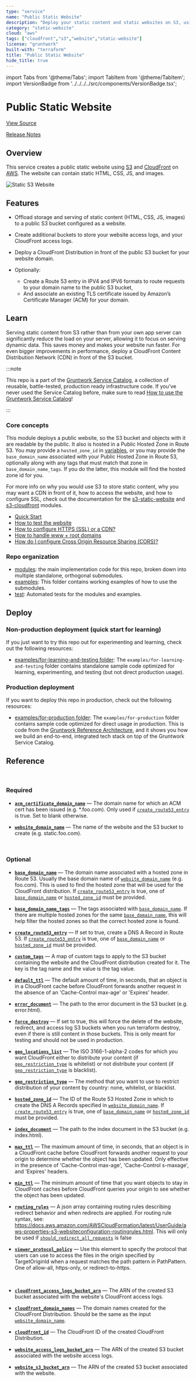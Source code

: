 ```yaml
---
type: "service"
name: "Public Static Website"
description: "Deploy your static content and static websites on S3, using a CloudFront CDN. Supports bucket versioning, redirects, and access logging."
category: "static-website"
cloud: "aws"
tags: ["cloudfront","s3","website","static-website"]
license: "gruntwork"
built-with: "terraform"
title: "Public Static Website"
hide_title: true
---
```


import Tabs from '@theme/Tabs';
import TabItem from '@theme/TabItem';
import VersionBadge from '../../../../src/components/VersionBadge.tsx';

<VersionBadge version="0.85.0" lastModifiedVersion="0.83.0"/>

# Public Static Website


<a href="https://github.com/gruntwork-io/terraform-aws-service-catalog/tree/master/modules/services/public-static-website" className="link-button">View Source</a>

<a href="https://github.com/gruntwork-io/terraform-aws-service-catalog/releases?q=services%2Fpublic-static-website" className="link-button" title="Release notes for only the service catalog versions which impacted this service.">Release Notes</a>

## Overview

This service creates a public static website using [S3](https://docs.aws.amazon.com/s3/index.html) and
[CloudFront](https://docs.aws.amazon.com/cloudfront/index.html) on [AWS](https://aws.amazon.com). The website can
contain static HTML, CSS, JS, and images.

![Static S3 Website](/img/reference/services/app-orchestration/s3-architecture.png)

## Features

*   Offload storage and serving of static content (HTML, CSS, JS, images) to a public S3 bucket configured as a website.
*   Create additional buckets to store your website access logs, and your CloudFront access logs.
*   Deploy a CloudFront Distribution in front of the public S3 bucket for your website domain.
*   Optionally:

    *   Create a Route 53 entry in IPV4 and IPV6 formats to route requests to your domain name to the public S3 bucket,
    *   And associate an existing TLS certificate issued by Amazon’s Certificate Manager (ACM) for your domain.

## Learn

Serving static content from S3 rather than from your own app server can significantly reduce the load on your server,
allowing it to focus on serving dynamic data. This saves money and makes your website run faster. For even bigger
improvements in performance, deploy a CloudFront Content Distribution Network (CDN) in front of the S3 bucket.

:::note

This repo is a part of the [Gruntwork Service Catalog](https://github.com/gruntwork-io/terraform-aws-service-catalog/),
a collection of reusable, battle-tested, production ready infrastructure code.
If you’ve never used the Service Catalog before, make sure to read
[How to use the Gruntwork Service Catalog](https://docs.gruntwork.io/reference/services/intro/overview)!

:::

### Core concepts

This module deploys a public website, so the S3 bucket and objects with it are readable by the public. It also is
hosted in a Public Hosted Zone in Route 53. You may provide a `hosted_zone_id` in [variables](https://github.com/gruntwork-io/terraform-aws-service-catalog/tree/master/modules/services/public-static-website/variables.tf),
or you may provide the `base_domain_name` associated with your Public Hosted Zone in Route 53, optionally along with
any tags that must match that zone in `base_domain_name_tags`. If you do the latter, this module will find the hosted
zone id for you.

For more info on why you would use S3 to store static content, why you may want a CDN in front of it, how to access the
website, and how to configure SSL, check out the documentation for the
[s3-static-website](https://github.com/gruntwork-io/terraform-aws-static-assets/tree/master/modules/s3-static-website)
and [s3-cloudfront](https://github.com/gruntwork-io/terraform-aws-static-assets/tree/master/modules/s3-cloudfront)
modules.

*   [Quick Start](https://github.com/gruntwork-io/terraform-aws-service-catalog/tree/master/modules/services/public-static-website/core-concepts.md#quick-start)
*   [How to test the website](https://github.com/gruntwork-io/terraform-aws-static-assets/blob/master/modules/s3-static-website/core-concepts.md#how-to-test-the-website)
*   [How to configure HTTPS (SSL) or a CDN?](https://github.com/gruntwork-io/terraform-aws-service-catalog/tree/master/modules/services/public-static-website/core-concepts.md#how-to-configure-https-ssl-or-a-cdn)
*   [How to handle www + root domains](https://github.com/gruntwork-io/terraform-aws-static-assets/blob/master/modules/s3-static-website/core-concepts.md#how-do-i-handle-www—root-domains)
*   [How do I configure Cross Origin Resource Sharing (CORS)?](https://github.com/gruntwork-io/terraform-aws-static-assets/blob/master/modules/s3-static-website/core-concepts.md#how-do-i-configure-cross-origin-resource-sharing-cors)

### Repo organization

*   [modules](https://github.com/gruntwork-io/terraform-aws-service-catalog/tree/master/modules): the main implementation code for this repo, broken down into multiple standalone, orthogonal submodules.
*   [examples](https://github.com/gruntwork-io/terraform-aws-service-catalog/tree/master/examples): This folder contains working examples of how to use the submodules.
*   [test](https://github.com/gruntwork-io/terraform-aws-service-catalog/tree/master/test): Automated tests for the modules and examples.

## Deploy

### Non-production deployment (quick start for learning)

If you just want to try this repo out for experimenting and learning, check out the following resources:

*   [examples/for-learning-and-testing folder](https://github.com/gruntwork-io/terraform-aws-service-catalog/tree/master/examples/for-learning-and-testing): The
    `examples/for-learning-and-testing` folder contains standalone sample code optimized for learning, experimenting, and
    testing (but not direct production usage).

### Production deployment

If you want to deploy this repo in production, check out the following resources:

*   [examples/for-production folder](https://github.com/gruntwork-io/terraform-aws-service-catalog/tree/master/examples/for-learning-and-testing/services/public-static-website/example-website):
    The `examples/for-production` folder contains sample code optimized for direct usage in production. This is code from
    the [Gruntwork Reference Architecture](https://gruntwork.io/reference-architecture), and it shows you how we build an
    end-to-end, integrated tech stack on top of the Gruntwork Service Catalog.

## Reference

<Tabs>
<TabItem value="inputs" label="Inputs" default>

<br/>

### Required

<a name="acm_certificate_domain_name" className="snap-top"></a>

* [**`acm_certificate_domain_name`**](#acm_certificate_domain_name) &mdash; The domain name for which an ACM cert has been issued (e.g. *.foo.com). Only used if [`create_route53_entry`](#create_route53_entry) is true. Set to blank otherwise.

<a name="website_domain_name" className="snap-top"></a>

* [**`website_domain_name`**](#website_domain_name) &mdash; The name of the website and the S3 bucket to create (e.g. static.foo.com).


<br/>


### Optional

<a name="base_domain_name" className="snap-top"></a>

* [**`base_domain_name`**](#base_domain_name) &mdash; The domain name associated with a hosted zone in Route 53. Usually the base domain name of [`website_domain_name`](#website_domain_name) (e.g. foo.com). This is used to find the hosted zone that will be used for the CloudFront distribution. If [`create_route53_entry`](#create_route53_entry) is true, one of [`base_domain_name`](#base_domain_name) or [`hosted_zone_id`](#hosted_zone_id) must be provided.

<a name="base_domain_name_tags" className="snap-top"></a>

* [**`base_domain_name_tags`**](#base_domain_name_tags) &mdash; The tags associated with [`base_domain_name`](#base_domain_name). If there are multiple hosted zones for the same [`base_domain_name`](#base_domain_name), this will help filter the hosted zones so that the correct hosted zone is found.

<a name="create_route53_entry" className="snap-top"></a>

* [**`create_route53_entry`**](#create_route53_entry) &mdash; If set to true, create a DNS A Record in Route 53. If [`create_route53_entry`](#create_route53_entry) is true, one of [`base_domain_name`](#base_domain_name) or [`hosted_zone_id`](#hosted_zone_id) must be provided.

<a name="custom_tags" className="snap-top"></a>

* [**`custom_tags`**](#custom_tags) &mdash; A map of custom tags to apply to the S3 bucket containing the website and the CloudFront distribution created for it. The key is the tag name and the value is the tag value.

<a name="default_ttl" className="snap-top"></a>

* [**`default_ttl`**](#default_ttl) &mdash; The default amount of time, in seconds, that an object is in a CloudFront cache before CloudFront forwards another request in the absence of an 'Cache-Control max-age' or 'Expires' header.

<a name="error_document" className="snap-top"></a>

* [**`error_document`**](#error_document) &mdash; The path to the error document in the S3 bucket (e.g. error.html).

<a name="force_destroy" className="snap-top"></a>

* [**`force_destroy`**](#force_destroy) &mdash; If set to true, this will force the delete of the website, redirect, and access log S3 buckets when you run terraform destroy, even if there is still content in those buckets. This is only meant for testing and should not be used in production.

<a name="geo_locations_list" className="snap-top"></a>

* [**`geo_locations_list`**](#geo_locations_list) &mdash; The ISO 3166-1-alpha-2 codes for which you want CloudFront either to distribute your content (if [`geo_restriction_type`](#geo_restriction_type) is whitelist) or not distribute your content (if [`geo_restriction_type`](#geo_restriction_type) is blacklist).

<a name="geo_restriction_type" className="snap-top"></a>

* [**`geo_restriction_type`**](#geo_restriction_type) &mdash; The method that you want to use to restrict distribution of your content by country: none, whitelist, or blacklist.

<a name="hosted_zone_id" className="snap-top"></a>

* [**`hosted_zone_id`**](#hosted_zone_id) &mdash; The ID of the Route 53 Hosted Zone in which to create the DNS A Records specified in [`website_domain_name`](#website_domain_name). If [`create_route53_entry`](#create_route53_entry) is true, one of [`base_domain_name`](#base_domain_name) or [`hosted_zone_id`](#hosted_zone_id) must be provided.

<a name="index_document" className="snap-top"></a>

* [**`index_document`**](#index_document) &mdash; The path to the index document in the S3 bucket (e.g. index.html).

<a name="max_ttl" className="snap-top"></a>

* [**`max_ttl`**](#max_ttl) &mdash; The maximum amount of time, in seconds, that an object is in a CloudFront cache before CloudFront forwards another request to your origin to determine whether the object has been updated. Only effective in the presence of 'Cache-Control max-age', 'Cache-Control s-maxage', and 'Expires' headers.

<a name="min_ttl" className="snap-top"></a>

* [**`min_ttl`**](#min_ttl) &mdash; The minimum amount of time that you want objects to stay in CloudFront caches before CloudFront queries your origin to see whether the object has been updated.

<a name="routing_rules" className="snap-top"></a>

* [**`routing_rules`**](#routing_rules) &mdash; A json array containing routing rules describing redirect behavior and when redirects are applied. For routing rule syntax, see: https://docs.aws.amazon.com/AWSCloudFormation/latest/UserGuide/aws-properties-s3-websiteconfiguration-routingrules.html. This will only be used if [`should_redirect_all_requests`](#should_redirect_all_requests) is false

<a name="viewer_protocol_policy" className="snap-top"></a>

* [**`viewer_protocol_policy`**](#viewer_protocol_policy) &mdash; Use this element to specify the protocol that users can use to access the files in the origin specified by TargetOriginId when a request matches the path pattern in PathPattern. One of allow-all, https-only, or redirect-to-https.

</TabItem>
<TabItem value="outputs" label="Outputs">

<br/>

<a name="cloudfront_access_logs_bucket_arn" className="snap-top"></a>

* [**`cloudfront_access_logs_bucket_arn`**](#cloudfront_access_logs_bucket_arn) &mdash; The ARN of the created S3 bucket associated with the website's CloudFront access logs.

<a name="cloudfront_domain_names" className="snap-top"></a>

* [**`cloudfront_domain_names`**](#cloudfront_domain_names) &mdash; The domain names created for the CloudFront Distribution. Should be the same as the input [`website_domain_name`](#website_domain_name).

<a name="cloudfront_id" className="snap-top"></a>

* [**`cloudfront_id`**](#cloudfront_id) &mdash; The CloudFront ID of the created CloudFront Distribution.

<a name="website_access_logs_bucket_arn" className="snap-top"></a>

* [**`website_access_logs_bucket_arn`**](#website_access_logs_bucket_arn) &mdash; The ARN of the created S3 bucket associated with the website access logs.

<a name="website_s3_bucket_arn" className="snap-top"></a>

* [**`website_s3_bucket_arn`**](#website_s3_bucket_arn) &mdash; The ARN of the created S3 bucket associated with the website.

</TabItem>
</Tabs>


<!-- ##DOCS-SOURCER-START
{"sourcePlugin":"service-catalog-api","hash":"6e083918fe4c9bb114dd5909ec2e466f"}
##DOCS-SOURCER-END -->
